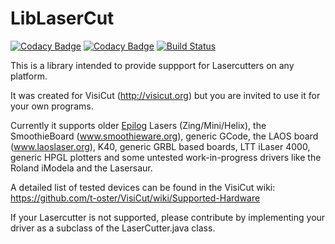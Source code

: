 # LibLaserCut

[![Codacy Badge](https://api.codacy.com/project/badge/Grade/54ce385f7b624207b0611ccc7074f575)](https://app.codacy.com/manual/t-oster/LibLaserCut?utm_source=github.com&utm_medium=referral&utm_content=t-oster/LibLaserCut&utm_campaign=Badge_Grade_Settings)
[![Codacy Badge](https://api.codacy.com/project/badge/Coverage/95930a2113c3429088513982fa46c4ec)](https://www.codacy.com/manual/t-oster/LibLaserCut?utm_source=github.com&utm_medium=referral&utm_content=t-oster/LibLaserCut&utm_campaign=Badge_Coverage)
[![Build Status](https://app.travis-ci.com/t-oster/LibLaserCut.svg?branch=master)](https://app.travis-ci.com/github/t-oster/LibLaserCut)

This is a library intended to provide suppport
for Lasercutters on any platform.

It was created for VisiCut (http://visicut.org)
but you are invited to use it for your own programs.

Currently it supports older [Epilog](https://www.epiloglaser.com/) Lasers (Zing/Mini/Helix),
the SmoothieBoard (www.smoothieware.org),
generic GCode,
the LAOS board (www.laoslaser.org),
K40,
generic GRBL based boards,
LTT iLaser 4000,
generic HPGL plotters
and some untested work-in-progress drivers like the Roland iModela and the Lasersaur.

A detailed list of tested devices can be found in the VisiCut wiki:
https://github.com/t-oster/VisiCut/wiki/Supported-Hardware

If your Lasercutter is not supported, please contribute by implementing
your driver as a subclass of the LaserCutter.java class.
